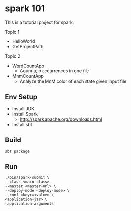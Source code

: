 # spark 101

This is a tutorial project for spark.

Topic 1

- HelloWorld
- GetProjectPath

Topic 2

- WordCountApp
  - Count a, b occurrences in one file
- MnmCountApp
    - Analyze the MnM color of each state given input file

## Env Setup

- install JDK
- install Spark
  - http://spark.apache.org/downloads.html 
- install sbt

## Build

`sbt package`

## Run

~~~
./bin/spark-submit \
--class <main-class>
--master <master-url> \
--deploy-mode <deploy-mode> \
--conf <key>=<value> \
<application-jar> \
[application-arguments]
~~~
